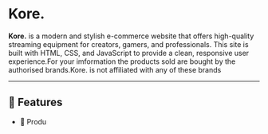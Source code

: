 # Kore.

**Kore.** is a modern and stylish e-commerce website that offers high-quality streaming equipment for creators, gamers, and professionals. This site is built with HTML, CSS, and JavaScript to provide a clean, responsive user experience.For your imformation the products sold are bought by the authorised brands.Kore. is not affiliated with any of these brands

---

## 🚀 Features

- 🛒 Produ

